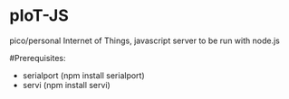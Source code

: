 # pIoT-JS
pico/personal Internet of Things, javascript server to be run with node.js

#Prerequisites:

- serialport (npm install serialport)
- servi (npm install servi)
